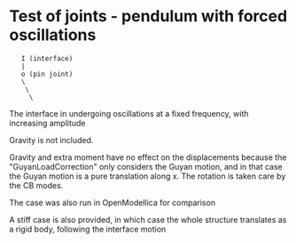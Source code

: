 # Test of joints - pendulum with forced oscillations

```
   I (interface)
   |
   o (pin joint)
   \
    \
     \
``` 

The interface in undergoing oscillations at a fixed frequency, with increasing amplitude

Gravity is not included.

Gravity and extra moment have no effect on the displacements because the "GuyanLoadCorrection" only considers the Guyan motion, and in that case the Guyan motion is a pure translation along x. 
The rotation is taken care by the CB modes.

The case was also run in OpenModellica for comparison


A stiff case is also provided, in which case the whole structure translates as a rigid body, following the interface motion




